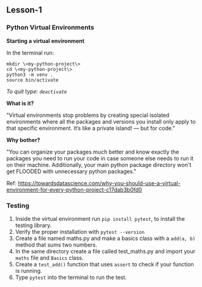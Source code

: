 ## Lesson-1

### Python Virtual Environments 

**Starting a virtual environment**

In the terminal run: 
```
mkdir \<my-python-project\>
cd \<my-python-project\>
python3 -m venv .
source bin/activate
```
*To quit type: `deactivate`*

**What is it?**

"Virtual environments stop problems by creating special isolated environments where all the packages and versions you install only apply to that specific environment. It’s like a private island! — but for code."

**Why bother?**

"You can organize your packages much better and know exactly the packages you need to run your code in case someone else needs to run it on their machine. Additionally, your main python package directory won't get FLOODED with unnecessary python packages."

Ref: https://towardsdatascience.com/why-you-should-use-a-virtual-environment-for-every-python-project-c17dab3b0fd0

### Testing

1. Inside the virtual environment run `pip install pytest`, to install the testing library. 
2. Verify the proper installation with `pytest --version`
3. Create a file named maths.py and make a basics class with a `add(a, b)` method that sums two numbers.
4. In the same directory create a file called test_maths.py and import your `maths` file and `Basics` class.
5. Create a `test_add()` function that uses `assert` to check if your function is running.
6. Type `pytest` into the terminal to run the test.

